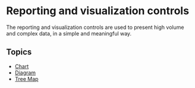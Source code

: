 # Reporting and visualization controls

The reporting and visualization controls are used to present high volume and complex data, in a simple and meaningful way.

## Topics
* [Chart](reporting-and-visualization-controls/chart.md)
* [Diagram](reporting-and-visualization-controls/diagram.md)
* [Tree Map](reporting-and-visualization-controls/tree-map.md)